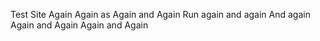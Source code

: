 Test Site Again
Again as
Again and Again
Run again and again
And again
Again and Again 
Again and Again  